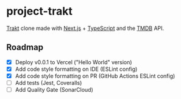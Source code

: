 # project-trakt

[Trakt](https://trakt.tv/) clone made with [Next.js](https://nextjs.org/) + [TypeScript](https://www.typescriptlang.org/) and the [TMDB](https://www.themoviedb.org/) API.

## Roadmap

- [x] Deploy v0.0.1 to Vercel ("Hello World" version)
- [x] Add code style formatting on IDE (ESLint config)
- [x] Add code style formatting on PR (GitHub Actions ESLint config)
- [ ] Add tests (Jest, Coveralls)
- [ ] Add Quality Gate (SonarCloud)

